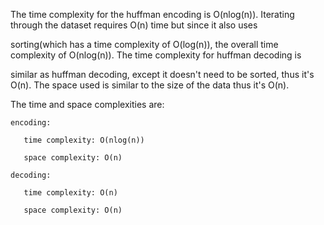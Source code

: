 
The time complexity for the huffman encoding is O(nlog(n)). Iterating through the dataset requires O(n) time but since it also uses 

sorting(which has a time complexity of O(log(n)), the overall time complexity of O(nlog(n)). The time complexity for huffman decoding is 

similar as huffman decoding, except it doesn't need to be sorted, thus it's O(n). The space used is similar to the size of the data thus it's O(n).


The time and space complexities are:
    
    encoding:
       
       time complexity: O(nlog(n)) 
       
       space complexity: O(n)
    
    decoding:
       
       time complexity: O(n) 
       
       space complexity: O(n)


